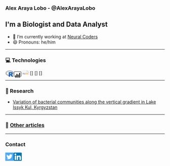 ### Alex Araya Lobo - @AlexArayaLobo

## I'm a Biologist and Data Analyst


- 🔭 I’m currently working at [Neural Coders][website]
- 😄 Pronouns: he/him
---

### 💻 Technologies
[<img align="left" alt="R" width="26px" src="https://github.com/AlexArayaLobo/Technologies/blob/main/Technologies/Rlogo.png?raw=true"/>]
[<img align="left" alt="PowerBI" width="26px" src="https://github.com/AlexArayaLobo/Technologies/blob/main/Technologies/power-bi.png?raw=true"/>]
[<img align="left" alt="MySQL" width="26px" src="https://github.com/AlexArayaLobo/Technologies/blob/main/Technologies/mysql.png?raw=true"/>]

---

### 📝 Research

- [Variation of bacterial communities along the vertical gradient in Lake Issyk Kul, Kyrgyzstan](https://www.biorxiv.org/content/10.1101/864355v1)

---

### 📌 [Other articles][articles]

---

### Contact
[<img align="left" alt="Twitter" width="26px" src="https://github.com/AlexArayaLobo/Technologies/blob/main/Technologies/Twitter.png?raw=true"/>][twitter]
[<img align="left" alt="Linkedin" width="26px" src="https://github.com/AlexArayaLobo/Technologies/blob/main/Technologies/linkedin.png?raw=true"/>][linkedin]


<!-- LINKS -->
[website]: https://neuralcoders.com/
[articles]: https://neuralcoders.com/public/Articles/articles.html
[twitter]: https://twitter.com/alexaraya_27
[linkedin]: https://www.linkedin.com/in/alex-araya-lobo-184b6b196/



